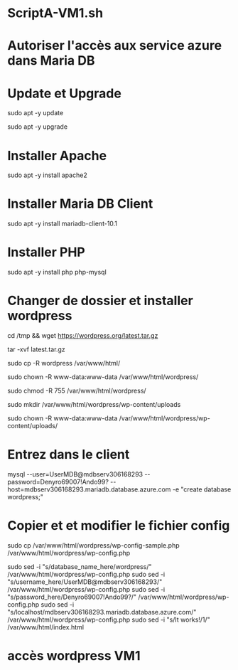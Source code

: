 # ScriptA-VM1.sh

# Autoriser l'accès aux service azure dans Maria DB

# Update et Upgrade

sudo apt -y update 

sudo apt -y upgrade

# Installer Apache

sudo apt -y install apache2

# Installer Maria DB Client

sudo apt -y install mariadb-client-10.1

# Installer PHP

sudo apt -y install php php-mysql

# Changer de dossier et installer wordpress

cd /tmp && wget https://wordpress.org/latest.tar.gz

tar -xvf latest.tar.gz

sudo cp -R wordpress /var/www/html/

sudo chown -R www-data:www-data /var/www/html/wordpress/

sudo chmod -R 755 /var/www/html/wordpress/

sudo mkdir /var/www/html/wordpress/wp-content/uploads

sudo chown -R www-data:www-data /var/www/html/wordpress/wp-content/uploads/

# Entrez dans le client

mysql --user=UserMDB@mdbserv306168293 --password=Denyro69007!Ando99? --host=mdbserv306168293.mariadb.database.azure.com -e "create database wordpress;"


# Copier et et modifier le fichier config


sudo cp /var/www/html/wordpress/wp-config-sample.php /var/www/html/wordpress/wp-config.php

sudo sed -i "s/database_name_here/wordpress/" /var/www/html/wordpress/wp-config.php
sudo sed -i "s/username_here/UserMDB@mdbserv306168293/" /var/www/html/wordpress/wp-config.php
sudo sed -i "s/password_here/Denyro69007!Ando99?/" /var/www/html/wordpress/wp-config.php
sudo sed -i "s/localhost/mdbserv306168293.mariadb.database.azure.com/" /var/www/html/wordpress/wp-config.php
sudo sed -i "s/It works!/1/" /var/www/html/index.html

# accès wordpress VM1

